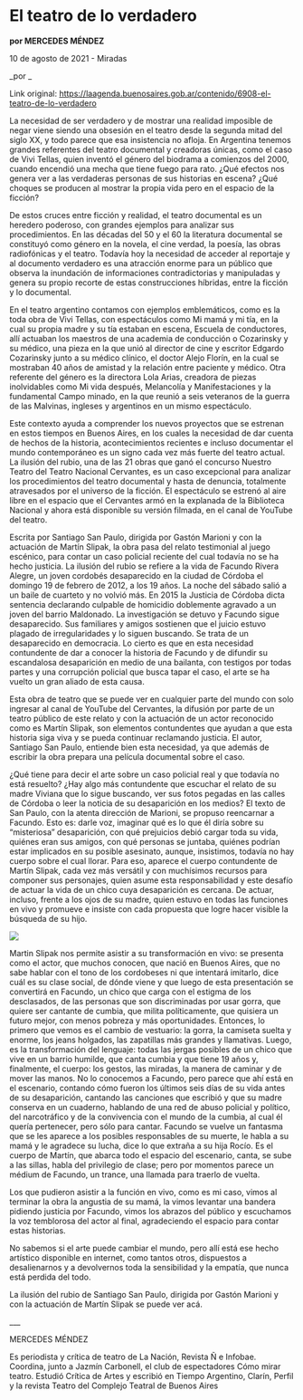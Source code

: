 # El teatro de lo verdadero

**por MERCEDES MÉNDEZ**

10 de agosto de 2021 - Miradas

_por _

Link original: https://laagenda.buenosaires.gob.ar/contenido/6908-el-teatro-de-lo-verdadero



La necesidad de ser verdadero y de mostrar una realidad imposible de negar viene siendo una obsesión en el teatro desde la segunda mitad del siglo XX, y todo parece que esa insistencia no afloja. En Argentina tenemos grandes referentes del teatro documental y creadoras únicas, como el caso de Vivi Tellas, quien inventó el género del biodrama a comienzos del 2000, cuando encendió una mecha que tiene fuego para rato. ¿Qué efectos nos genera ver a las verdaderas personas de sus historias en escena? ¿Qué choques se producen al mostrar la propia vida pero en el espacio de la ficción?




De estos cruces entre ficción y realidad, el teatro documental es un heredero poderoso, con grandes ejemplos para analizar sus procedimientos. En las décadas del 50 y el 60 la literatura documental se constituyó como género en la novela, el cine verdad, la poesía, las obras radiofónicas y el teatro. Todavía hoy la necesidad de acceder al reportaje y al documento verdadero es una atracción enorme para un público que observa la inundación de informaciones contradictorias y manipuladas y genera su propio recorte de estas construcciones híbridas, entre la ficción y lo documental.




En el teatro argentino contamos con ejemplos emblemáticos, como es la toda obra de Vivi Tellas, con espectáculos como Mi mamá y mi tía, en la cual su propia madre y su tía estaban en escena, Escuela de conductores, allí actuaban los maestros de una academia de conducción o Cozarinsky y su médico, una pieza en la que unió al director de cine y escritor Edgardo Cozarinsky junto a su médico clínico, el doctor Alejo Florín, en la cual se mostraban 40 años de amistad y la relación entre paciente y médico. Otra referente del género es la directora Lola Arias, creadora de piezas inolvidables como Mi vida después, Melancolía y Manifestaciones y la fundamental Campo minado, en la que reunió a seis veteranos de la guerra de las Malvinas, ingleses y argentinos en un mismo espectáculo.




Este contexto ayuda a comprender los nuevos proyectos que se estrenan en estos tiempos en Buenos Aires, en los cuales la necesidad de dar cuenta de hechos de la historia, acontecimientos recientes e incluso documentar el mundo contemporáneo es un signo cada vez más fuerte del teatro actual. La ilusión del rubio, una de las 21 obras que ganó el concurso Nuestro Teatro del Teatro Nacional Cervantes, es un caso excepcional para analizar los procedimientos del teatro documental y hasta de denuncia, totalmente atravesados por el universo de la ficción. El espectáculo se estrenó al aire libre en el espacio que el Cervantes armó en la explanada de la Biblioteca Nacional y ahora está disponible su versión filmada, en el canal de YouTube del teatro.




Escrita por Santiago San Paulo, dirigida por Gastón Marioni y con la actuación de Martín Slipak, la obra pasa del relato testimonial al juego escénico, para contar un caso policial reciente del cual todavía no se ha hecho justicia. La ilusión del rubio se refiere a la vida de Facundo Rivera Alegre, un joven cordobés desaparecido en la ciudad de Córdoba el domingo 19 de febrero de 2012, a los 19 años. La noche del sábado salió a un baile de cuarteto y no volvió más. En 2015 la Justicia de Córdoba dicta sentencia declarando culpable de homicidio doblemente agravado a un joven del barrio Maldonado. La investigación se detuvo y Facundo sigue desaparecido. Sus familiares y amigos sostienen que el juicio estuvo plagado de irregularidades y lo siguen buscando. Se trata de un desaparecido en democracia. Lo cierto es que en esta necesidad contundente de dar a conocer la historia de Facundo y de difundir su escandalosa desaparición en medio de una bailanta, con testigos por todas partes y una corrupción policial que busca tapar el caso, el arte se ha vuelto un gran aliado de esta causa.




Esta obra de teatro que se puede ver en cualquier parte del mundo con solo ingresar al canal de YouTube del Cervantes, la difusión por parte de un teatro público de este relato y con la actuación de un actor reconocido como es Martín Slipak, son elementos contundentes que ayudan a que esta historia siga viva y se pueda continuar reclamando justicia. El autor, Santiago San Paulo, entiende bien esta necesidad, ya que además de escribir la obra prepara una película documental sobre el caso.




¿Qué tiene para decir el arte sobre un caso policial real y que todavía no está resuelto? ¿Hay algo más contundente que escuchar el relato de su madre Viviana que lo sigue buscando, ver sus fotos pegadas en las calles de Córdoba o leer la noticia de su desaparición en los medios? El texto de San Paulo, con la atenta dirección de Marioni, se propuso reencarnar a Facundo. Esto es: darle voz, imaginar qué es lo que él diría sobre su “misteriosa” desaparición, con qué prejuicios debió cargar toda su vida, quiénes eran sus amigos, con qué personas se juntaba, quiénes podrían estar implicados en su posible asesinato, aunque, insistimos, todavía no hay cuerpo sobre el cual llorar. Para eso, aparece el cuerpo contundente de Martín Slipak, cada vez más versátil y con muchísimos recursos para componer sus personajes, quien asume esta responsabilidad y este desafío de actuar la vida de un chico cuya desaparición es cercana. De actuar, incluso, frente a los ojos de su madre, quien estuvo en todas las funciones en vivo y promueve e insiste con cada propuesta que logre hacer visible la búsqueda de su hijo.




![](https://cdn.feater.me/files/images/69020/f2b92ad1-3299-4dcc-b72f-e0089b34c7ba.jpeg)




Martin Slipak nos permite asistir a su transformación en vivo: se presenta como el actor, que muchos conocen, que nació en Buenos Aires, que no sabe hablar con el tono de los cordobeses ni que intentará imitarlo, dice cuál es su clase social, de dónde viene y que luego de esta presentación se convertirá en Facundo, un chico que carga con el estigma de los desclasados, de las personas que son discriminadas por usar gorra, que quiere ser cantante de cumbia, que milita políticamente, que quisiera un futuro mejor, con menos pobreza y más oportunidades. Entonces, lo primero que vemos es el cambio de vestuario: la gorra, la camiseta suelta y enorme, los jeans holgados, las zapatillas más grandes y llamativas. Luego, es la transformación del lenguaje: todas las jergas posibles de un chico que vive en un barrio humilde, que canta cumbia y que tiene 19 años y, finalmente, el cuerpo: los gestos, las miradas, la manera de caminar y de mover las manos. No lo conocemos a Facundo, pero parece que ahí está en el escenario, contando cómo fueron los últimos seis días de su vida antes de su desaparición, cantando las canciones que escribió y que su madre conserva en un cuaderno, hablando de una red de abuso policial y político, del narcotráfico y de la convivencia con el mundo de la cumbia, al cual él quería pertenecer, pero sólo para cantar. Facundo se vuelve un fantasma que se les aparece a los posibles responsables de su muerte, le habla a su mamá y le agradece su lucha, dice lo que extraña a su hija Rocío. Es el cuerpo de Martín, que abarca todo el espacio del escenario, canta, se sube a las sillas, habla del privilegio de clase; pero por momentos parece un médium de Facundo, un trance, una llamada para traerlo de vuelta.




Los que pudieron asistir a la función en vivo, como es mi caso, vimos al terminar la obra la angustia de su mamá, la vimos levantar una bandera pidiendo justicia por Facundo, vimos los abrazos del público y escuchamos la voz temblorosa del actor al final, agradeciendo el espacio para contar estas historias.




No sabemos si el arte puede cambiar el mundo, pero allí está ese hecho artístico disponible en internet, como tantos otros, dispuestos a desalienarnos y a devolvernos toda la sensibilidad y la empatía, que nunca está perdida del todo.




La ilusión del rubio de Santiago San Paulo, dirigida por Gastón Marioni y con la actuación de Martín Slipak se puede ver acá.




\_\_\_




MERCEDES MÉNDEZ




Es periodista y crítica de teatro de La Nación, Revista Ñ e Infobae. Coordina, junto a Jazmín Carbonell, el club de espectadores Cómo mirar teatro. Estudió Crítica de Artes y escribió en Tiempo Argentino, Clarín, Perfil y la revista Teatro del Complejo Teatral de Buenos Aires



